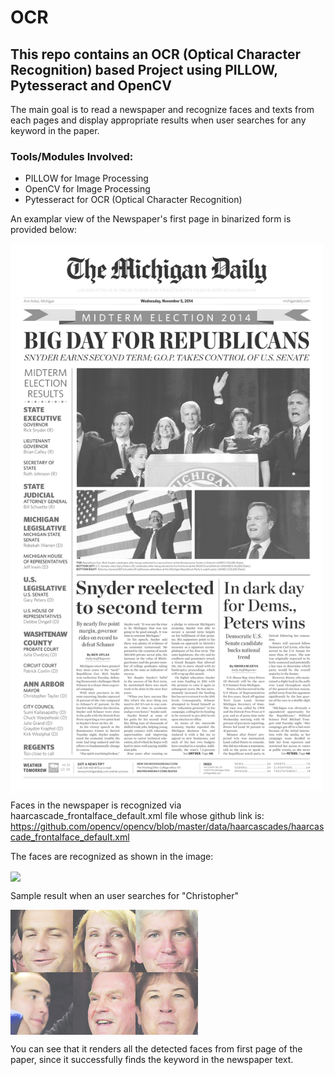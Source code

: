 # OCR
## This repo contains an OCR (Optical Character Recognition) based Project using PILLOW, Pytesseract and OpenCV

The main goal is to read a newspaper and recognize faces and texts from each pages and display appropriate results when user searches for any keyword in the paper.

<h3>Tools/Modules Involved:</h3>
<ul>
  <li>  PILLOW for Image Processing </li>
  <li>  OpenCV for Image Processing </li>
  <li> Pytesseract for OCR (Optical Character Recognition) </li>
</ul> 

An examplar view of the Newspaper's first page in binarized form is provided below:

<img src = "./Images/binarized_image.png" width = "500" align = "center"/>

Faces in the newspaper is recognized via haarcascade_frontalface_default.xml file whose github link is: https://github.com/opencv/opencv/blob/master/data/haarcascades/haarcascade_frontalface_default.xml

The faces are recognized as shown in the image:

<img src = "./Images/Faces.png" width = "500" align = "center"/>

Sample result when an user searches for "Christopher"

<img src = "./Images/Sample_result.png" align = "center"/>

You can see that it renders all the detected faces from first page of the paper, since it successfully finds the keyword in the newspaper text.
